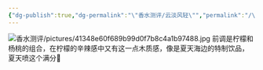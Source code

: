 ```yaml
---
{"dg-publish":true,"dg-permalink":"\"香水测评/云淡风轻\"","permalink":"/\"香水测评/云淡风轻\"/","dgPassFrontmatter":true,"created":"2024-01-30T01:36:54.691+08:00","updated":"2024-01-30T01:38:57.960+08:00"}
---
```



![香水测评/pictures/41348e60f689b99d0f7b8c4a1b97488.jpg](/img/user/%E9%A6%99%E6%B0%B4%E6%B5%8B%E8%AF%84/pictures/41348e60f689b99d0f7b8c4a1b97488.jpg)
前调是柠檬和杨桃的组合，在柠檬的辛辣感中又有这一点木质感，像是夏天海边的特制饮品， 夏天喷这个满分🥰